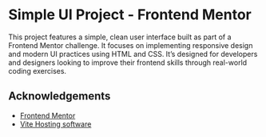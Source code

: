 
# Simple UI Project - Frontend Mentor

This project features a simple, clean user interface built as part of a Frontend Mentor challenge. It focuses on implementing responsive design and modern UI practices using HTML and CSS. It’s designed for developers and designers looking to improve their frontend skills through real-world coding exercises.


## Acknowledgements

 - [Frontend Mentor](https://www.frontendmentor.io/)
 - [Vite Hosting software](https://vite.dev/)
 
